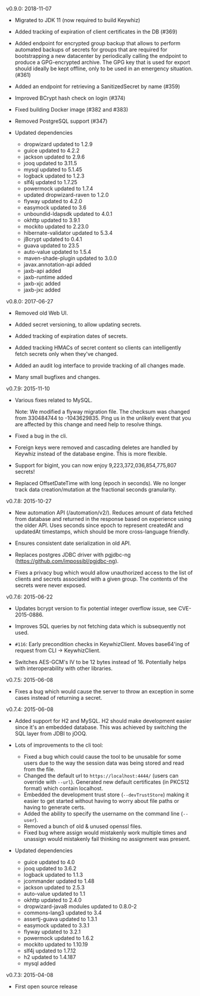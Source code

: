 v0.9.0: 2018-11-07

  * Migrated to JDK 11 (now required to build Keywhiz)

  * Added tracking of expiration of client certificates in the DB (#369)

  * Added endpoint for encrypted group backup that allows to perform automated backups of secrets 
    for groups that are required for bootstrapping a new datacenter by periodically calling the 
    endpoint to produce a GPG-encrypted archive. The GPG key that is used for export should ideally 
    be kept offline, only to be used in an emergency situation. (#361)

  * Added an endpoint for retrieving a SanitizedSecret by name (#359)

  * Improved BCrypt hash check on login (#374)

  * Fixed building Docker image (#382 and #383)

  * Removed PostgreSQL support (#347)

  * Updated dependencies
    - dropwizard updated to 1.2.9
    - guice updated to 4.2.2
    - jackson updated to 2.9.6
    - jooq updated to 3.11.5
    - mysql updated to 5.1.45
    - logback updated to 1.2.3
    - slf4j updated to 1.7.25
    - powermock updated to 1.7.4
    - updated dropwizard-raven to 1.2.0
    - flyway updated to 4.2.0
    - easymock updated to 3.6
    - unboundid-ldapsdk updated to 4.0.1
    - okhttp updated to 3.9.1
    - mockito updated to 2.23.0
    - hibernate-validator updated to 5.3.4
    - jBcrypt updated to 0.4.1
    - guava updated to 23.5
    - auto-value updated to 1.5.4
    - maven-shade-plugin updated to 3.0.0
    - javax.annotation-api added
    - jaxb-api added
    - jaxb-runtime added
    - jaxb-xjc added
    - jaxb-jxc added

v0.8.0: 2017-06-27

  * Removed old Web UI.

  * Added secret versioning, to allow updating secrets.

  * Added tracking of expiration dates of secrets.

  * Added tracking HMACs of secret content so clients can intelligently
    fetch secrets only when they've changed.

  * Added an audit log interface to provide tracking of all changes made.

  * Many small bugfixes and changes.

v0.7.9: 2015-11-10

  * Various fixes related to MySQL.

    Note: We modified a flyway migration file. The checksum was changed
          from 330484744 to -1043629835. Ping us in the unlikely event that you
          are affected by this change and need help to resolve things.

  * Fixed a bug in the cli.

  * Foreign keys were removed and cascading deletes are handled by Keywhiz
    instead of the database engine. This is more flexible.

  * Support for bigint, you can now enjoy 9,223,372,036,854,775,807 secrets!

  * Replaced OffsetDateTime with long (epoch in seconds). We no longer track
    data creation/mutation at the fractional seconds granularity.

v0.7.8: 2015-10-27

  * New automation API (/automation/v2/). Reduces amount of data fetched from
    database and returned in the response based on experience using the older
    API. Uses seconds since epoch to represent createdAt and updatedAt
    timestamps, which should be more cross-language friendly.

  * Ensures consistent date serialization in old API.

  * Replaces postgres JDBC driver with pgjdbc-ng
    (https://github.com/impossibl/pgjdbc-ng).

  * Fixes a privacy bug which would allow unauthorized access to the list of
    clients and secrets associated with a given group. The contents of the
    secrets were never exposed.

v0.7.6: 2015-06-22

  * Updates bcrypt version to fix potential integer overflow issue,
    see CVE-2015-0886.

  * Improves SQL queries by not fetching data which is subsequently not used.

  * `#116`: Early precondition checks in KeywhizClient. Moves base64'ing
    of request from CLI -> KeywhizClient.

  * Switches AES-GCM's IV to be 12 bytes instead of 16. Potentially helps with
    interoperability with other libraries.

v0.7.5: 2015-06-08

  * Fixes a bug which would cause the server to throw an exception in some
    cases instead of returning a secret.

v0.7.4: 2015-06-08

  * Added support for H2 and MySQL. H2 should make development easier since it's
    an embedded database. This was achieved by switching the SQL layer from
    JDBI to jOOQ.

  * Lots of improvements to the cli tool:
    - Fixed a bug which could cause the tool to be unusable for some users due
      to the way the session data was being stored and read from the file.
    - Changed the default url to `https://localhost:4444/` (users can override
      with `--url`). Generated new default certificates (in PKCS12 format) which
      contain localhost.
    - Embedded the development trust store (`--devTrustStore`) making it easier
      to get started without having to worry about file paths or having to
      generate certs.
    - Added the ability to specify the username on the command line (`--user`).
    - Removed a bunch of old & unused openssl files.
    - Fixed bug where assign would mistakenly work multiple times and
      unassign would mistakenly fail thinking no assignment was present.

  * Updated dependencies
    - guice updated to 4.0
    - jooq updated to 3.6.2
    - logback updated to 1.1.3
    - jcommander updated to 1.48
    - jackson updated to 2.5.3
    - auto-value updated to 1.1
    - okhttp updated to 2.4.0
    - dropwizard-java8 modules updated to 0.8.0-2
    - commons-lang3 updated to 3.4
    - assertj-guava updated to 1.3.1
    - easymock updated to 3.3.1
    - flyway updated to 3.2.1
    - powermock updated to 1.6.2
    - mockito updated to 1.10.19
    - slf4j updated to 1.7.12
    - h2 updated to 1.4.187
    - mysql added

v0.7.3: 2015-04-08

  * First open source release
